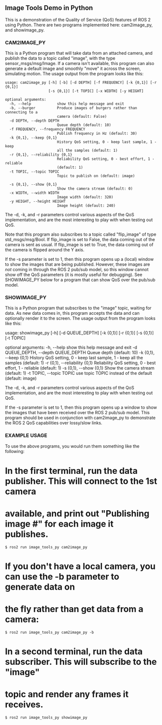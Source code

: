 ## Image Tools Demo in Python

This is a demonstration of the Quality of Service (QoS) features of ROS 2 using Python.
There are two programs implemented here: cam2image_py, and showimage_py.

### CAM2IMAGE_PY
This is a Python program that will take data from an attached camera, and publish the
data to a topic called "image", with the type sensor_msgs/msg/Image.  If a camera
isn't available, this program can also generate a default image and smoothly "move"
it across the screen, simulating motion.  The usage output from the program looks like
this:

```
usage: cam2image_py [-h] [-b] [-d DEPTH] [-f FREQUENCY] [-k {0,1}] [-r {0,1}]
                    [-s {0,1}] [-t TOPIC] [-x WIDTH] [-y HEIGHT]

optional arguments:
  -h, --help            show this help message and exit
  -b, --burger          Produce images of burgers rather than connecting to a
                        camera (default: False)
  -d DEPTH, --depth DEPTH
                        Queue depth (default: 10)
  -f FREQUENCY, --frequency FREQUENCY
                        Publish frequency in Hz (default: 30)
  -k {0,1}, --keep {0,1}
                        History QoS setting, 0 - keep last sample, 1 - keep
                        all the samples (default: 1)
  -r {0,1}, --reliability {0,1}
                        Reliability QoS setting, 0 - best effort, 1 - reliable
                        (default: 1)
  -t TOPIC, --topic TOPIC
                        Topic to publish on (default: image)

  -s {0,1}, --show {0,1}
                        Show the camera stream (default: 0)
  -x WIDTH, --width WIDTH
                        Image width (default: 320)
  -y HEIGHT, --height HEIGHT
                        Image height (default: 240)
```

The -d, -k, and -r parameters control various aspects of the QoS implementation, and
are the most interesting to play with when testing out QoS.

Note that this program also subscribes to a topic called "flip_image" of type
std_msgs/msg/Bool.  If flip_image is set to False, the data coming out of the camera
is sent as usual.  If flip_image is set to True, the data coming out of the camera is
flipped around the Y axis.

If the -s parameter is set to 1, then this program opens up a (local) window to show
the images that are being published.  However, these images are *not* coming in through
the ROS 2 pub/sub model, so this window cannot show off the QoS parameters (it is mostly
useful for debugging).  See SHOWIMAGE_PY below for a program that can show QoS over the
pub/sub model.

### SHOWIMAGE_PY
This is a Python program that subscribes to the "image" topic, waiting for data.  As
new data comes in, this program accepts the data and can optionally render it to
the screen.  The usage output from the program looks like this:

usage: showimage_py [-h] [-d QUEUE_DEPTH] [-k {0,1}] [-r {0,1}] [-s {0,1}]
                    [-t TOPIC]

optional arguments:
  -h, --help            show this help message and exit
  -d QUEUE_DEPTH, --depth QUEUE_DEPTH
                        Queue depth (default: 10)
  -k {0,1}, --keep {0,1}
                        History QoS setting, 0 - keep last sample, 1 - keep
                        all the samples (default: 1)
  -r {0,1}, --reliability {0,1}
                        Reliability QoS setting, 0 - best effort, 1 - reliable
                        (default: 1)
  -s {0,1}, --show {0,1}
                        Show the camera stream (default: 1)
  -t TOPIC, --topic TOPIC
                        use topic TOPIC instead of the default (default: image)

The -d, -k, and -r parameters control various aspects of the QoS implementation, and
are the most interesting to play with when testing out QoS.

If the -s parameter is set to 1, then this program opens up a window to show the images
that have been received over the ROS 2 pub/sub model.  This program should be used
in conjunction with cam2image_py to demonstrate the ROS 2 QoS capabilities over lossy/slow
links.

### EXAMPLE USAGE
To use the above programs, you would run them something like the following:

# In the first terminal, run the data publisher.  This will connect to the 1st camera
# available, and print out "Publishing image #" for each image it publishes.
```
$ ros2 run image_tools_py cam2image_py
```

# If you don't have a local camera, you can use the -b parameter to generate data on
# the fly rather than get data from a camera:
```
$ ros2 run image_tools_py cam2image_py -b
```

# In a second terminal, run the data subscriber.  This will subscribe to the "image"
# topic and render any frames it receives.
```
$ ros2 run image_tools_py showimage_py
```
